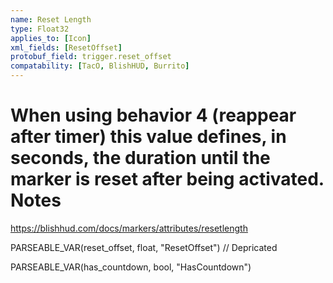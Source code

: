 ```yaml
---
name: Reset Length
type: Float32
applies_to: [Icon]
xml_fields: [ResetOffset]
protobuf_field: trigger.reset_offset
compatability: [TacO, BlishHUD, Burrito]
---
```

When using behavior 4 (reappear after timer) this value defines, in seconds, the duration until the marker is reset after being activated.
Notes
=====

https://blishhud.com/docs/markers/attributes/resetlength






PARSEABLE_VAR(reset_offset, float, "ResetOffset") // Depricated

PARSEABLE_VAR(has_countdown, bool, "HasCountdown")